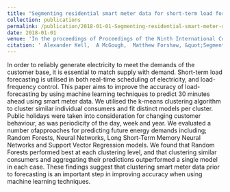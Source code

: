 ```yaml
---
title: "Segmenting residential smart meter data for short-term load forecasting"
collection: publications
permalink: /publication/2018-01-01-Segmenting-residential-smart-meter-data-for-short-term-load-forecasting
date: 2018-01-01
venue: 'In the proceedings of Proceedings of the Ninth International Conference on Future Energy Systems'
citation: ' Alexander Kell,  A McGough,  Matthew Forshaw, &quot;Segmenting residential smart meter data for short-term load forecasting.&quot; In the proceedings of Proceedings of the Ninth International Conference on Future Energy Systems, 2018.'
---
```


In order to reliably generate electricity to meet the demands of the customer base, it is essential to match supply with demand. Short-term load forecasting is utilised in both real-time scheduling of electricity, and load-frequency control. This paper aims to improve the accuracy of load-forecasting by using machine learning techniques to predict 30 minutes ahead using smart meter data. We utilised the k-means clustering algorithm to cluster similar individual consumers and fit distinct models per cluster. Public holidays were taken into consideration for changing customer behaviour, as was periodicity of the day, week and year. We evaluated a number ofapproaches for predicting future energy demands including; Random Forests, Neural Networks, Long Short-Term Memory Neural Networks and Support Vector Regression models. We found that Random Forests performed best at each clustering level, and that clustering similar consumers and aggregating their predictions outperformed a single model in each case. These findings suggest that clustering smart meter data prior to forecasting is an important step in improving accuracy when using machine learning techniques.
